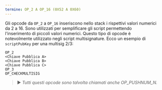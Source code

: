 ```yaml
---
termine: OP_2 A OP_16 (0X52 A 0X60)
---
```


Gli opcode da `OP_2` a `OP_16` inseriscono nello stack i rispettivi valori numerici da 2 a 16. Sono utilizzati per semplificare gli script permettendo l'inserimento di piccoli valori numerici. Questo tipo di opcode è notevolmente utilizzato negli script multisignature. Ecco un esempio di `scriptPubKey` per una multisig 2/3:

```text
OP_2
<Chiave Pubblica A>
<Chiave Pubblica B>
<Chiave Pubblica C>
OP_3
OP_CHECKMULTISIG
```

> ► *Tutti questi opcode sono talvolta chiamati anche OP_PUSHNUM_N.*